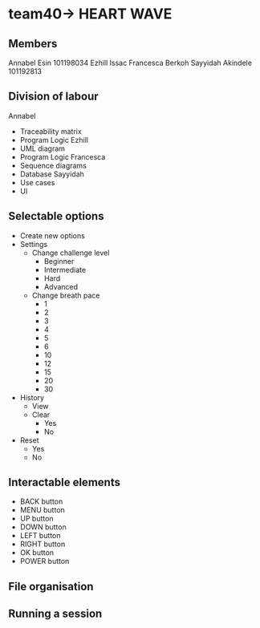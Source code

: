 # team40-> HEART WAVE

Members
-------
Annabel Esin            101198034
Ezhill Issac
Francesca Berkoh
Sayyidah Akindele       101192813


Division of labour
------------------
Annabel
  - Traceability matrix
  - Program Logic
Ezhill
  - UML diagram
  - Program Logic
Francesca
  - Sequence diagrams
  - Database
Sayyidah
  - Use cases
  - UI


Selectable options
------------------
- Create new options
- Settings
  - Change challenge level
    - Beginner
    - Intermediate
    - Hard
    - Advanced
  - Change breath pace
    - 1
    - 2
    - 3
    - 4
    - 5
    - 6
    - 10
    - 12
    - 15
    - 20
    - 30
- History
  - View
  - Clear
    - Yes
    - No
- Reset
  - Yes
  - No


Interactable elements
---------------------
- BACK button
- MENU button
- UP button
- DOWN button
- LEFT button
- RIGHT button
- OK button
- POWER button

File organisation
-----------------

Running a session
-----------------
